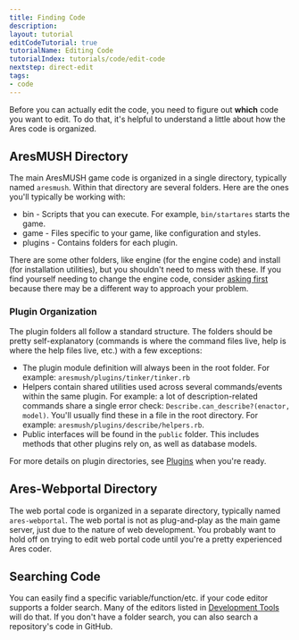 ```yaml
---
title: Finding Code
description:
layout: tutorial
editCodeTutorial: true
tutorialName: Editing Code
tutorialIndex: tutorials/code/edit-code
nextstep: direct-edit
tags: 
- code
---
```


Before you can actually edit the code, you need to figure out **which** code you want to edit.  To do that, it's helpful to understand a little about how the Ares code is organized.

## AresMUSH Directory

The main AresMUSH game code is organized in a single directory, typically named `aresmush`.  Within that directory are several folders.  Here are the ones you'll typically be working with:

* bin - Scripts that you can execute.  For example, `bin/startares` starts the game.
* game - Files specific to your game, like configuration and styles.
* plugins - Contains folders for each plugin.

There are some other folders, like engine (for the engine code) and install (for installation utilities), but you shouldn't need to mess with these.  If you find yourself needing to change the engine code, consider [asking first](/feebdack) because there may be a different way to approach your problem.

### Plugin Organization

The plugin folders all follow a standard structure.  The folders should be pretty self-explanatory (commands is where the command files live, help is where the help files live, etc.) with a few exceptions:

* The plugin module definition will always been in the root folder.  For example:  `aresmush/plugins/tinker/tinker.rb`
* Helpers contain shared utilities used across several commands/events within the same plugin.  For example: a lot of description-related commands share a single error check:  `Describe.can_describe?(enactor, model)`.  You'll usually find these in a file in the root directory.  For example:  `aresmush/plugins/describe/helpers.rb`.  
* Public interfaces will be found in the `public` folder.  This includes methods that other plugins rely on, as well as database models.

For more details on plugin directories, see [Plugins](/tutorials/code/plugins) when you're ready.

## Ares-Webportal Directory

The web portal code is organized in a separate directory, typically named `ares-webportal`.  The web portal is not as plug-and-play as the main game server, just due to the nature of web development.  You probably want to hold off on trying to edit web portal code until you're a pretty experienced Ares coder.

## Searching Code

You can easily find a specific variable/function/etc. if your code editor supports a folder search.  Many of the editors listed in [Development Tools](/tutorials/code/dev-tools) will do that.  If you don't have a folder search, you can also search a repository's code in GitHub.